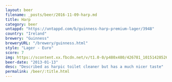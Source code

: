 ```yaml
---
layout: beer
filename: _posts/beer/2016-11-09-harp.md
title: Harp
category: beer
untappd: "https://untappd.com/b/guinness-harp-premium-lager/3948"
country: "Ireland"
brewery: "Guinness"
breweryURL: "/brewery/guinness.html"
style: "Lager - Euro"
score: 7
img: https://scontent.xx.fbcdn.net/v/t1.0-0/p480x480/426781_10151428526053745_1807147542_n.jpg?oh=792c020dbfd414b69c76b6fd8f50136d&oe=595674AF
beer-date: "2013-01-13"
desc: "Described as harpic toilet cleaner but has a much nicer taste"
permalink: /beer/:title.html
---
```

